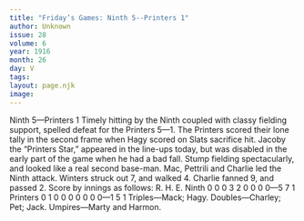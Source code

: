 ```yaml
---
title: "Friday’s Games: Ninth 5--Printers 1"
author: Unknown
issue: 28
volume: 6
year: 1916
month: 26
day: V
tags:
layout: page.njk
image:
---
```

Ninth 5—Printers 1       Timely hitting by the Ninth coupled with classy fielding support, spelled defeat for the Printers 5—1.       The Printers scored their lone tally in the second frame when Hagy scored on Slats sacrifice hit.       Jacoby the “Printers Star,” appeared in the line-ups today, but was disabled in the early part of the game when he had a bad fall.       Stump fielding spectacularly, and looked like a real second base-man.       Mac, Pettrili and Charlie led the Ninth attack.       Winters struck out 7, and walked 4. Charlie fanned 9, and passed 2.       Score by innings as follows:       R. H. E. Ninth 0 0 0 3 2 0 0 0 0—5 7 1 Printers 0 1 0 0 0 0 0 0 0—1 5 1      Triples—Mack; Hagy.       Doubles—Charley; Pet; Jack.       Umpires—Marty and Harmon.    


